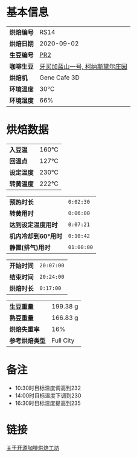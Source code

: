 # 基本信息

|             |                                  |
|-------------|----------------------------------|
| __烘焙编号__ | RS14                             |
| __烘焙日期__ | 2020-09-02                       |
| __生豆编号__ | [PR2]                            |
| __咖啡生豆__ | [牙买加蓝山一号, 柯纳斯黛尔庄园][PR2] |
| __烘焙机__   | Gene Cafe 3D                     |
| __环境温度__ | 30°C                             |
| __环境湿度__ | 66%                              |

# 烘焙数据

|             |      |
|-------------|------|
| __入豆温__   | 160°C |
| __回温点__   | 127°C |
| __设定温度__ | 230°C |
| __转黄温度__ | 222°C |

|                      |          |
|----------------------|----------|
| __预热时长__          | `0:02:30` |
| __转黄用时__          | `0:06:00` |
| __达到设定温度用时__   | `0:07:21` |
| __机内冷却到60°用时__  | `0:10:42` |
| __静置(排气)用时__    | `01:00:00` |

|             |            |
|-------------|------------|
| __开始时间__ | `20:07:00` |
| __结束时间__ | `20:24:00` |
| __烘焙时长__ | `0:17:00`  |

|                |           |
|----------------|-----------|
| __生豆重量__    | 199.38 g  |
| __熟豆重量__    | 166.83 g  |
| __烘焙失重率__   | 16%       |
| __参考烘焙类型__ | Full City |

# 备注

- 10:30时目标温度调高到232
- 14:00时目标温度下调到230
- 16:30时目标温度提高到235

# 链接

[关于开源咖啡烘焙工坊](https://os_coffee.gitee.io/roastery)


[PR2]: https://os_coffee.gitee.io/origin/#/docs/journal/caribbean/jamaican/pr2/